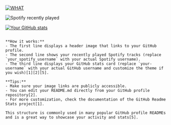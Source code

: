 <!-- Header Image -->
[![WHAT](https://upload.wikimedia.org/wikipedia/commons/a/a7/React-icon.svg)](https://github.com/tasticp)

<!-- Spotify Recently Played -->
![Spotify recently played](https://spotify-recently-played-readme.vercel.app/api?user=31x7f4yokrg4l42ulljknm7war3y)

<!-- GitHub Stats Card -->
[![Your GitHub stats](https://github-readme-stats.vercel.app/api?username=tasticp&theme=radical&show_icons=true)](https://github.com/anuraghazra/github-readme-stats)
```

**How it works:**
- The first line displays a header image that links to your GitHub profile.
- The second line shows your recently played Spotify tracks (replace `your_spotify_username` with your actual Spotify username).
- The third line displays your GitHub stats card (replace `your-username` with your actual GitHub username and customize the theme if you wish)[1][2][5].

**Tips:**
- Make sure your image links are publicly accessible.
- You can edit your README.md directly from your GitHub profile repository[2].
- For more customization, check the documentation of the GitHub Readme Stats project[1].

This structure is commonly used in many popular GitHub profile READMEs and is a great way to showcase your activity and stats[5].
